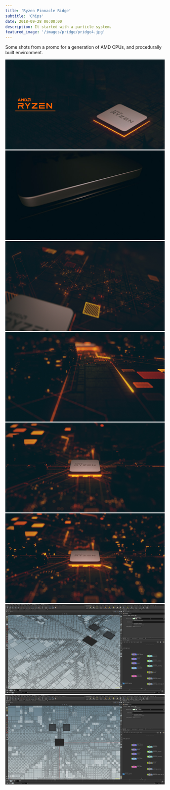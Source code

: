 ```yaml
---
title: 'Ryzen Pinnacle Ridge'
subtitle: 'Chips'
date: 2018-09-28 00:00:00
description: It started with a particle system.
featured_image: '/images/pridge/pridge4.jpg'
---
```

Some shots from a promo for a generation of AMD CPUs, and procedurally built environment.


<div class="gallery" data-columns="2">
	<img src="/images/pridge/pridge6.jpg">
	<img src="/images/pridge/pridge2.jpg">		
	<img src="/images/pridge/pridge5.jpg">		
	<img src="/images/pridge/pridge3.jpg">		
	<img src="/images/pridge/pridge1.jpg">
	<img src="/images/pridge/pridge4.jpg">				
	<img src="/images/pridge/pridge_wire-5.jpg">			
	<img src="/images/pridge/pridge_wire-6.jpg">		
</div>